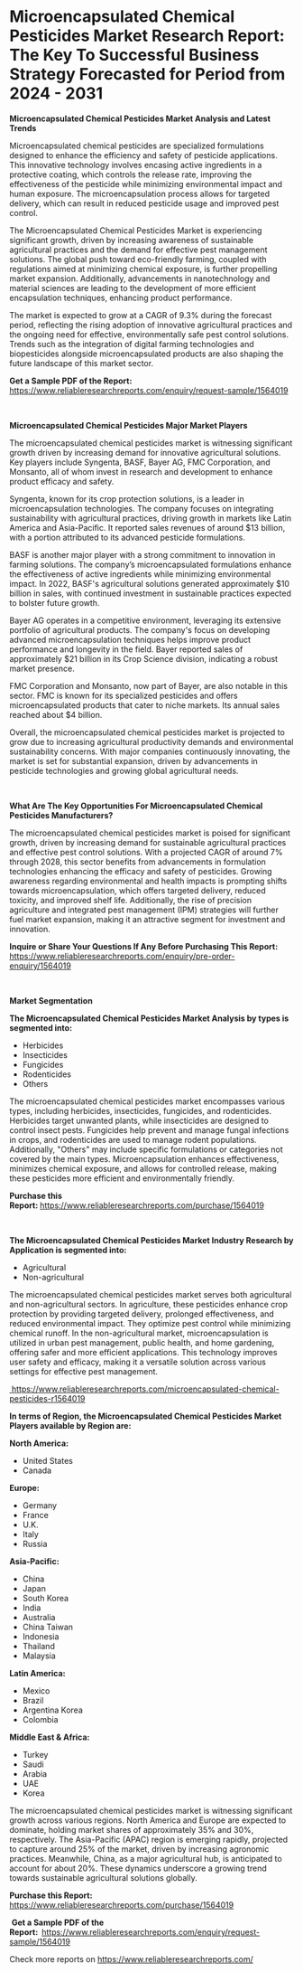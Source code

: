 <p><h1>Microencapsulated Chemical Pesticides Market Research Report: The Key To Successful Business Strategy Forecasted for Period from 2024 - 2031</h1></p><p><strong>Microencapsulated Chemical Pesticides Market Analysis and Latest Trends</strong></p>
<p><p>Microencapsulated chemical pesticides are specialized formulations designed to enhance the efficiency and safety of pesticide applications. This innovative technology involves encasing active ingredients in a protective coating, which controls the release rate, improving the effectiveness of the pesticide while minimizing environmental impact and human exposure. The microencapsulation process allows for targeted delivery, which can result in reduced pesticide usage and improved pest control.</p><p>The Microencapsulated Chemical Pesticides Market is experiencing significant growth, driven by increasing awareness of sustainable agricultural practices and the demand for effective pest management solutions. The global push toward eco-friendly farming, coupled with regulations aimed at minimizing chemical exposure, is further propelling market expansion. Additionally, advancements in nanotechnology and material sciences are leading to the development of more efficient encapsulation techniques, enhancing product performance.</p><p>The market is expected to grow at a CAGR of 9.3% during the forecast period, reflecting the rising adoption of innovative agricultural practices and the ongoing need for effective, environmentally safe pest control solutions. Trends such as the integration of digital farming technologies and biopesticides alongside microencapsulated products are also shaping the future landscape of this market sector.</p></p>
<p><strong>Get a Sample PDF of the Report:&nbsp;</strong> <a href="https://www.reliableresearchreports.com/enquiry/request-sample/1564019?utm_campaign=1781&utm_medium=2&utm_source=Github&utm_content=ia&utm_term=01112024&utm_id=microencapsulated-chemical-pesticides">https://www.reliableresearchreports.com/enquiry/request-sample/1564019</a></p>
<p>&nbsp;</p>
<p><strong>Microencapsulated Chemical Pesticides Major Market Players</strong></p>
<p><p>The microencapsulated chemical pesticides market is witnessing significant growth driven by increasing demand for innovative agricultural solutions. Key players include Syngenta, BASF, Bayer AG, FMC Corporation, and Monsanto, all of whom invest in research and development to enhance product efficacy and safety.</p><p>Syngenta, known for its crop protection solutions, is a leader in microencapsulation technologies. The company focuses on integrating sustainability with agricultural practices, driving growth in markets like Latin America and Asia-Pacific. It reported sales revenues of around $13 billion, with a portion attributed to its advanced pesticide formulations.</p><p>BASF is another major player with a strong commitment to innovation in farming solutions. The company’s microencapsulated formulations enhance the effectiveness of active ingredients while minimizing environmental impact. In 2022, BASF's agricultural solutions generated approximately $10 billion in sales, with continued investment in sustainable practices expected to bolster future growth.</p><p>Bayer AG operates in a competitive environment, leveraging its extensive portfolio of agricultural products. The company's focus on developing advanced microencapsulation techniques helps improve product performance and longevity in the field. Bayer reported sales of approximately $21 billion in its Crop Science division, indicating a robust market presence.</p><p>FMC Corporation and Monsanto, now part of Bayer, are also notable in this sector. FMC is known for its specialized pesticides and offers microencapsulated products that cater to niche markets. Its annual sales reached about $4 billion.</p><p>Overall, the microencapsulated chemical pesticides market is projected to grow due to increasing agricultural productivity demands and environmental sustainability concerns. With major companies continuously innovating, the market is set for substantial expansion, driven by advancements in pesticide technologies and growing global agricultural needs.</p></p>
<p>&nbsp;</p>
<p><strong>What Are The Key Opportunities For Microencapsulated Chemical Pesticides Manufacturers?</strong></p>
<p><p>The microencapsulated chemical pesticides market is poised for significant growth, driven by increasing demand for sustainable agricultural practices and effective pest control solutions. With a projected CAGR of around 7% through 2028, this sector benefits from advancements in formulation technologies enhancing the efficacy and safety of pesticides. Growing awareness regarding environmental and health impacts is prompting shifts towards microencapsulation, which offers targeted delivery, reduced toxicity, and improved shelf life. Additionally, the rise of precision agriculture and integrated pest management (IPM) strategies will further fuel market expansion, making it an attractive segment for investment and innovation.</p></p>
<p><strong>Inquire or Share Your Questions If Any Before Purchasing This Report:</strong> <a href="https://www.reliableresearchreports.com/enquiry/pre-order-enquiry/1564019?utm_campaign=1781&utm_medium=2&utm_source=Github&utm_content=ia&utm_term=01112024&utm_id=microencapsulated-chemical-pesticides">https://www.reliableresearchreports.com/enquiry/pre-order-enquiry/1564019</a></p>
<p>&nbsp;</p>
<p><strong>Market Segmentation</strong></p>
<p><strong>The Microencapsulated Chemical Pesticides Market Analysis by types is segmented into:</strong></p>
<p><ul><li>Herbicides</li><li>Insecticides</li><li>Fungicides</li><li>Rodenticides</li><li>Others</li></ul></p>
<p><p>The microencapsulated chemical pesticides market encompasses various types, including herbicides, insecticides, fungicides, and rodenticides. Herbicides target unwanted plants, while insecticides are designed to control insect pests. Fungicides help prevent and manage fungal infections in crops, and rodenticides are used to manage rodent populations. Additionally, "Others" may include specific formulations or categories not covered by the main types. Microencapsulation enhances effectiveness, minimizes chemical exposure, and allows for controlled release, making these pesticides more efficient and environmentally friendly.</p></p>
<p><strong>Purchase this Report:&nbsp;</strong><a href="https://www.reliableresearchreports.com/purchase/1564019?utm_campaign=1781&utm_medium=2&utm_source=Github&utm_content=ia&utm_term=01112024&utm_id=microencapsulated-chemical-pesticides">https://www.reliableresearchreports.com/purchase/1564019</a></p>
<p>&nbsp;</p>
<p><strong>The Microencapsulated Chemical Pesticides Market Industry Research by Application is segmented into:</strong></p>
<p><ul><li>Agricultural</li><li>Non-agricultural</li></ul></p>
<p><p>The microencapsulated chemical pesticides market serves both agricultural and non-agricultural sectors. In agriculture, these pesticides enhance crop protection by providing targeted delivery, prolonged effectiveness, and reduced environmental impact. They optimize pest control while minimizing chemical runoff. In the non-agricultural market, microencapsulation is utilized in urban pest management, public health, and home gardening, offering safer and more efficient applications. This technology improves user safety and efficacy, making it a versatile solution across various settings for effective pest management.</p></p>
<p><a href="https://www.reliableresearchreports.com/microencapsulated-chemical-pesticides-r1564019?utm_campaign=1781&utm_medium=2&utm_source=Github&utm_content=ia&utm_term=01112024&utm_id=microencapsulated-chemical-pesticides">&nbsp;https://www.reliableresearchreports.com/microencapsulated-chemical-pesticides-r1564019</a></p>
<p><strong>In terms of Region, the Microencapsulated Chemical Pesticides Market Players available by Region are:</strong></p>
<p>
    <p> <strong> North America: </strong>
        <ul>
            <li>United States</li>
            <li>Canada</li>
        </ul>
        </p> 
    <p> <strong> Europe: </strong>
        <ul>
            <li>Germany</li>
            <li>France</li>
            <li>U.K.</li>
            <li>Italy</li>
            <li>Russia</li>
        </ul>
        </p> 
    <p> <strong> Asia-Pacific: </strong>
        <ul>
            <li>China</li>
            <li>Japan</li>
            <li>South Korea</li>
            <li>India</li>
            <li>Australia</li>
            <li>China Taiwan</li>
            <li>Indonesia</li>
            <li>Thailand</li>
            <li>Malaysia</li>
        </ul>
        </p> 
    <p> <strong> Latin America: </strong>
        <ul>
            <li>Mexico</li>
            <li>Brazil</li>
            <li>Argentina Korea</li>
            <li>Colombia</li>
        </ul>
        </p> 
    <p> <strong> Middle East & Africa: </strong>
        <ul>
            <li>Turkey</li>
            <li>Saudi</li>
            <li>Arabia</li>
            <li>UAE</li>
            <li>Korea</li>
        </ul>
    </p>
    </p>
<p><p>The microencapsulated chemical pesticides market is witnessing significant growth across various regions. North America and Europe are expected to dominate, holding market shares of approximately 35% and 30%, respectively. The Asia-Pacific (APAC) region is emerging rapidly, projected to capture around 25% of the market, driven by increasing agronomic practices. Meanwhile, China, as a major agricultural hub, is anticipated to account for about 20%. These dynamics underscore a growing trend towards sustainable agricultural solutions globally.</p></p>
<p><strong>Purchase this Report: </strong><a href="https://www.reliableresearchreports.com/purchase/1564019?utm_campaign=1781&utm_medium=2&utm_source=Github&utm_content=ia&utm_term=01112024&utm_id=microencapsulated-chemical-pesticides">https://www.reliableresearchreports.com/purchase/1564019</a></p>
<p>&nbsp;<strong>Get a Sample PDF of the Report:&nbsp;&nbsp;</strong><a href="https://www.reliableresearchreports.com/enquiry/request-sample/1564019?utm_campaign=1781&utm_medium=2&utm_source=Github&utm_content=ia&utm_term=01112024&utm_id=microencapsulated-chemical-pesticides">https://www.reliableresearchreports.com/enquiry/request-sample/1564019</a></p>
<p><strong></strong></p>
<p>Check more reports on <a href="https://www.reliableresearchreports.com/?utm_campaign=1781&utm_medium=2&utm_source=Github&utm_content=ia&utm_term=01112024&utm_id=microencapsulated-chemical-pesticides">https://www.reliableresearchreports.com/</a></p>